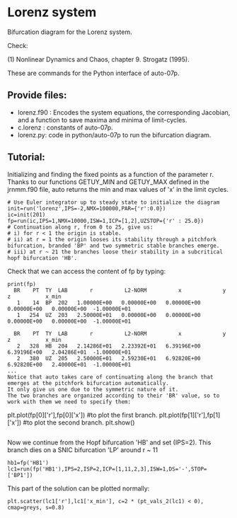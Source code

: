 # Lorenz system

Bifurcation diagram for the Lorenz system.

Check: 

(1) Nonlinear Dynamics and Chaos, chapter 9. Strogatz (1995).

These are commands for the Python interface of auto-07p.

## Provide files:
* lorenz.f90 :  Encodes the system equations, the corresponding Jacobian, and a function to save maxima and minima of limit-cycles.
* c.lorenz : constants of auto-07p.
* lorenz.py: code in python/auto-07p to run the bifurcation diagram.

## Tutorial:

Initializing and finding the fixed points as a function of the parameter r. Thanks to our functions GETUY_MIN and GETUY_MAX defined in the jrnmm.f90 file, auto returns the min and max values of 'x' in the limit cycles.

```
# Use Euler integrator up to steady state to initialize the diagram
init=run('lorenz',IPS=-2,NMX=100000,PAR={'r':0.0})                 
ic=init(201)                                                
fp=run(ic,IPS=1,NMX=10000,ISW=1,ICP=[1,2],UZSTOP={'r' : 25.0})
# Continuation along r, from 0 to 25, give us: 
# i) for r < 1 the origin is stable.
# ii) at r = 1 the origin looses its stability through a pitchfork bifurcation, branded 'BP' and two symmetric stable branches emerge.
# iii) at r ~ 21 the branches loose their stability in a subcritical hopf bifurcation 'HB'.                                            
```
Check that we can access the content of fp by typing:
```
print(fp)
  BR    PT  TY  LAB       r          L2-NORM          x             y             z           x_min     
   1    14  BP  202   1.00000E+00   0.00000E+00   0.00000E+00   0.00000E+00   0.00000E+00  -1.00000E+01
   1   254  UZ  203   2.50000E+01   0.00000E+00   0.00000E+00   0.00000E+00   0.00000E+00  -1.00000E+01

  BR    PT  TY  LAB       r          L2-NORM          x             y             z           x_min     
   2   328  HB  204   2.14286E+01   2.23392E+01   6.39196E+00   6.39196E+00   2.04286E+01  -1.00000E+01
   2   380  UZ  205   2.50000E+01   2.59230E+01   6.92820E+00   6.92820E+00   2.40000E+01  -1.00000E+01
...
Notice that auto takes care of continuating along the branch that emerges at the pitchfork bifurcation automatically.
It only give us one due to the symmetric nature of it.
The two branches are organized according to their 'BR' value, so to work with them we need to specify them:
```
plt.plot(fp[0]['r'],fp[0]['x']) #to plot the first branch.
plt.plot(fp[1]['r'],fp[1]['x']) #to plot the second branch.
plt.show()
```
```
Now we continue from the Hopf bifurcation 'HB' and set (IPS=2). 
This branch dies on a SNIC bifurcation 'LP' around r ~ 11
```
hb1=fp('HB1')                                                                                   
lc1=run(fp('HB1'),IPS=2,ISP=2,ICP=[1,11,2,3],ISW=1,DS='-',STOP=['BP1'])
```
This part of the solution can be plotted normally:
```
plt.scatter(lc1['r'],lc1['x_min'], c=2 * (pt_vals_2(lc1) < 0), cmap=greys, s=0.8)
```
